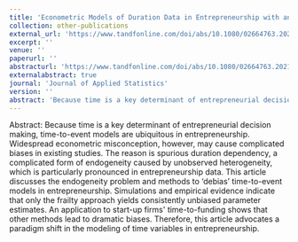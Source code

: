 ```yaml
---
title: 'Econometric Models of Duration Data in Entrepreneurship with an Application to Start-Ups Time-To-Funding by Venture Capitalists (VCs)'
collection: other-publications
external_url: 'https://www.tandfonline.com/doi/abs/10.1080/02664763.2021.1896686'
excerpt: ''
venue: ''
paperurl: ''
abstracturl: 'https://www.tandfonline.com/doi/abs/10.1080/02664763.2021.1896686'
externalabstract: true
journal: 'Journal of Applied Statistics'
version: ''
abstract: 'Because time is a key determinant of entrepreneurial decision making, time-to-event models are ubiquitous in entrepreneurship. Widespread econometric misconception, however, may cause complicated biases in existing studies. The reason is spurious duration dependency, a complicated form of endogeneity caused by unobserved heterogeneity, which is particularly pronounced in entrepreneurship data. This article discusses the endogeneity problem and methods to ‘debias’ time-to-event models in entrepreneurship. Simulations and empirical evidence indicate that only the frailty approach yields consistently unbiased parameter estimates. An application to start-up firms' time-to-funding shows that other methods lead to dramatic biases. Therefore, this article advocates a paradigm shift in the modeling of time variables in entrepreneurship.'
---
```


Abstract: Because time is a key determinant of entrepreneurial decision making, time-to-event models are ubiquitous in entrepreneurship. Widespread econometric misconception, however, may cause complicated biases in existing studies. The reason is spurious duration dependency, a complicated form of endogeneity caused by unobserved heterogeneity, which is particularly pronounced in entrepreneurship data. This article discusses the endogeneity problem and methods to ‘debias’ time-to-event models in entrepreneurship. Simulations and empirical evidence indicate that only the frailty approach yields consistently unbiased parameter estimates. An application to start-up firms' time-to-funding shows that other methods lead to dramatic biases. Therefore, this article advocates a paradigm shift in the modeling of time variables in entrepreneurship.
